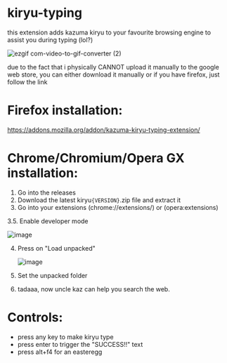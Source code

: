 # kiryu-typing
this extension adds kazuma kiryu to your favourite browsing engine to assist you during typing (lol?)

![ezgif com-video-to-gif-converter (2)](https://github.com/dsinkerii/kiryu-typing/assets/104655906/1604b924-1fc0-44cc-a34a-1360a670c420)


due to the fact that i physically CANNOT upload it manually to the google web store, you can either download it manually or if you have firefox, just follow the link

# Firefox installation:
https://addons.mozilla.org/addon/kazuma-kiryu-typing-extension/
# Chrome/Chromium/Opera GX installation:
1. Go into the releases
2. Download the latest kiryu`{VERSION}`.zip file and extract it
3. Go into your extensions (chrome://extensions/) or (opera:extensions)
   
3.5. Enable developer mode

![image](https://github.com/dsinkerii/kiryu-typing/assets/104655906/824a8055-6bd8-472e-9bf4-a6849f705b44)

   
4. Press on "Load unpacked"

    ![image](https://github.com/dsinkerii/kiryu-typing/assets/104655906/088bfe20-e3c5-4bec-88bf-2cb826e089bb)

5. Set the unpacked folder
6. tadaaa, now uncle kaz can help you search the web.

# Controls:
- press any key to make kiryu type
- press enter to trigger the "SUCCESS!!" text
- press alt+f4 for an easteregg

